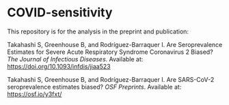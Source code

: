 # COVID-sensitivity

This repository is for the analysis in the preprint and publication:

Takahashi S, Greenhouse B, and Rodríguez-Barraquer I. Are Seroprevalence Estimates for Severe Acute Respiratory Syndrome Coronavirus 2 Biased? *The Journal of Infectious Diseases*. Available at: https://doi.org/10.1093/infdis/jiaa523

Takahashi S, Greenhouse B, and Rodríguez-Barraquer I. Are SARS-CoV-2 seroprevalence estimates biased? *OSF Preprints*. Available at: https://osf.io/y3fxt/

